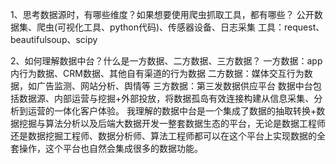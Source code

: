 1、思考数据源时，有哪些维度？如果想要使用爬虫抓取工具，都有哪些？
公开数据集、爬虫(可视化工具、python代码)、传感器设备、日志采集
工具：request、beautifulsoup、scipy

2、如何理解数据中台？什么是一方数据、二方数据、三方数据？
一方数据：app内行为数据、CRM数据、其他自有渠道的行为数据
二方数据：媒体交互行为数据，如广告监测、网站分析、舆情等
三方数据：第三发数据供应平台
数据中台包括数据源、内部运营与挖掘+外部投放，将数据孤岛有效连接构建从信息采集、分析到运营的一体化客户体验。
我理解的数据中台是一个集成了数据的抽取转换+数据挖掘与算法分析以及后端大数据开发一整套数据生态的平台，无论是数据工程师还是数据挖掘工程师、数据分析师、算法工程师都可以在这个平台上实现数据的全套操作，这个平台也自然会集成很多的数据功能。

